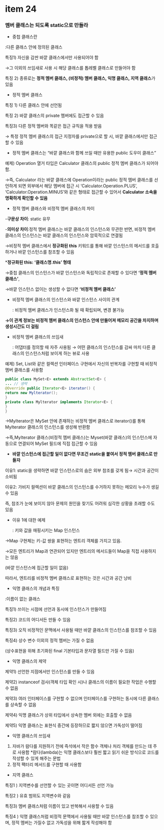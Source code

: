 # item 24

### 멤버 클래스는 되도록 static으로 만들라

- 중첩 클래스란

:다른 클래스 안에 정의된 클래스

특징1) 자신을 감싼 바깥 클래스에서만 사용되어야 함

→그 이외의 쓰임새로 사용 시 해당 클래스를 톱레벨 클래스로 만들어야 함

특징 2) 종류로는 **정적 멤버 클래스, (비정적) 멤버 클래스, 익명 클래스, 지역 클래스**가 있음

- 정적 멤버 클래스

특징 1) 다른 클래스 안에 선언됨

특징 2) 바깥 클래스의 private 멤버에도 접근할 수 있음

특징3) 다른 정적 멤버와 똑같은 접근 규칙을 적용 받음

→ 특정 정적 멤버 클래스의 접근 지정자를 private으로 할 시, 바깥 클래스에서만 접근할 수 있음

- 정적 멤버 클래스는 “바깥 클래스와 함께 쓰일 때만 유용한 public 도우미 클래스”

예제) Operation 열거 타입은 Calculator 클래스의 public 정적 멤버 클래스가 되어야 함.

→즉, Calculator 라는 바깥 클래스에 Operation이라는 public 정적 멤버 클래스를 선언하게 되면 외부에서 해당 멤버에 접근 시 ‘Calculator.Operation.PLUS’, ‘Calculator.Operation.MINUS’와 같은 형태로 접근할 수 있어서 **Calculator 소속을 명확하게 확인할 수 있음**


- 정적 멤버 클래스와 비정적 멤버 클래스의 차이

-**구문상 차이**: static 유무

-**의미상 차이**:정적 멤버 클래스는 바깥 클래스의 인스턴스와 무관한 반면,  비정적 멤버 클래스의 인스턴스는 바깥 클래스의 인스턴스와 암묵적으로 연결됨

→비정적 멤버 클래스에서 **정규화된 this** 키워드를 통해 바깥 인스턴스의 메서드를 호출하거나 바깥 인스턴스를 참조할 수 있음

***정규화된 this: ‘클래스명.this’ 형태**

→중첩 클래스의 인스턴스가 바깥 인스턴스와 독립적으로 존재할 수 있다면 **‘정적 멤버 클래스’**,

→바깥 인스턴스 없이는 생성할 수 없다면 **‘비정적 멤버 클래스’**

- 비정적 멤버 클래스의 인스턴스와 바깥 인스턴스 사이의 관계

  : 비정적 멤버 클래스가 인스턴스화 될 때 확립되며, 변경 불가능

**→이 관계 정보는 비정적 멤버 클래스의 인스턴스 안에 만들어져 메모리 공간을 차지하며 생성시간도 더 걸림**

- 비정적 멤버 클래스의 쓰임새

  : 어댑터를 정의할 때 자주 사용됨 → 어떤 클래스의 인스턴스를 감싸 마치 다른 클래스의 인스턴스처럼 보이게 하는 뷰로 사용

예제) Set, List와 같은 컬렉션 인터페이스 구현에서 자신의 반복자를 구현할 때 비정적 멤버 클래스를 사용함

```java
public class MySet<E> extends AbstractSet<E> {
... // 생략
@Override public Iterator<E> iterator() {
return new Mylterator();
}
private class Mylterator implements Iterator<E> {
}
}
```

→MyIterator은 MySet 안에 존재하는 비정적 멤버 클래스로 iterator()를 통해 MyIterator 클래스의 인스턴스를 생성해 반환함

→즉,MyIterator 클래스(비정적 멤버 클래스)는 Myset(바깥 클래스)의 인스턴스에 자동으로 연결되어 MySet 필드에 직접 접근할 수 있음

- **바깥 인스턴스에 접근할 일이 없다면 무조건 static을 붙여서 정적 멤버 클래스로 만들자**

이유1: static을 생략하면 바깥 인스턴스로의 숨은 외부 참조를 갖게 됨→ 시간과 공간이 소비됨

이유2: 가비지 컬렉션이 바깥 클래스의 인스턴스를 수거하지 못하는 메모리 누수가 생길 수 있음

즉, 참조가 눈에 보이지 않아 문제의 원인을 찾기도 어려워 심각한 상황을 초래할 수도 있음

- 이유 1에 대한 예제

  : 키와 값을 매핑시키는 Map 인스턴스

→Map 구현체는 키-값 쌍을 표현하는 엔트리 객체를 가지고 있음.

→모든 엔트리가 Map과 연관되어 있지만 엔트리의 메서드들이 Map을 직접 사용하지는 않음

(바깥 인스턴스에 접근할 일이 없음)

따라서, 엔트리를 비정적 멤버 클래스로 표현하는 것은 시간과 공간 낭비

- 익명 클래스의 개념과 특징

:이름이 없는 클래스

특징1) 쓰이는 시점에 선언과 동시에 인스턴스가 만들어짐

특징2) 코드의 어디서든 만들 수 있음

특징3) 오직 비정적인 문맥에서 사용될 때만 바깥 클래스의 인스턴스를 참조할 수 있음

특징4) 상수 변수 이외의 정적 멤버는 가질 수 없음

(상수표현을 위해 초기화된 final 기본타입과 문자열 필드만 가질 수 있음)

- 익명 클래스의 제약

제약1) 선언한 지점에서만 인스턴스를 만들 수 있음

제약2) instanceof 검사(객체 타입 확인 시)나 클래스의 이름이 필요한 작업은 수행할 수 없음

제약3) 여러 인터페이스를 구현할 수 없으며 인터페이스를 구현하는 동시에 다른 클래스를 상속할 수 없음

제약4) 익명 클래스가 상위 타입에서 상속한 멤버 외에는 호출할 수 없음

제약5) 익명 클래스는 표현식 중간에 등장하므로 짧지 않으면 가독성이 떨어짐

- 익명 클래스의 쓰임새
1. 자바가 람다를 지원하기 전에 즉석에서 작은 함수 객체나 처리 객체를 만드는 데 주로 사용함
   *람다(lambda)는 익명 클래스보다 훨씬 짧고 읽기 쉬운 방식으로 코드를 작성할 수 있게 해주는 문법
2. 정적 팩터리 메서드를 구현할 때 사용함

- 지역 클래스

특징1 ) 지역변수를 선언할 수 있는 곳이면 어디서든 선언 가능

특징2 ) 유효 범위도 지역변수와 같음

특징3) 멤버 클래스처럼 이름이 있고 반복해서 사용할 수 있음

특징4 ) 익명 클래스처럼 비정적 문맥에서 사용될 때만 바깥 인스턴스를 참조할 수 있으며, 정적 멤버는 가질수 없고 가독성을 위해 짧게 작성해야 함